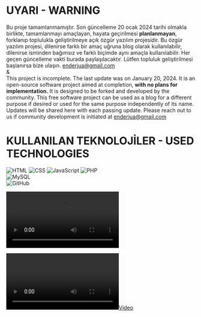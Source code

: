 # UYARI - WARNING

Bu proje tamamlanmamıştır. Son güncelleme 20 ocak 2024 tarihi olmakla birlikte, tamamlanmayı amaçlayan, hayata geçirilmesi **planlanmayan**, forklanıp toplulukla geliştirilmeye açık özgür yazılım projesidir. Bu özgür yazılım projesi, dilenirse farklı bir amaç uğruna blog olarak kullanılabilir, dilenirse isminden bağımsız ve farklı biçimde aynı amaçla kullanılabilir. Her geçen güncelleme vakti burada paylaşılacaktır. Lütfen topluluk geliştirilmesi başlanırsa bize ulaşın.
enderjua@gmail.com
<br>
&
<br>
This project is incomplete. The last update was on January 20, 2024. It is an open-source software project aimed at completion, **with no plans for implementation.** It is designed to be forked and developed by the community. This free software project can be used as a blog for a different purpose if desired or used for the same purpose independently of its name. Updates will be shared here with each passing update. Please reach out to us if community development is initiated at enderjua@gmail.com

# KULLANILAN TEKNOLOJİLER - USED ​​TECHNOLOGIES
![HTML](https://img.shields.io/badge/-HTML-333333?style=flat&logo=HTML5)
![CSS](https://img.shields.io/badge/-CSS-333333?style=flat&logo=CSS3&logoColor=1572B6)
![JavaScript](https://img.shields.io/badge/-JavaScript-333333?style=flat&logo=javascript)
![PHP](https://img.shields.io/badge/-PHP-333333?style=flat&logo=php)
<br>
![MySQL](https://img.shields.io/badge/-MySQL-333333?style=flat&logo=mysql)
<br>
![GitHub](https://img.shields.io/badge/-GitHub-333333?style=flat&logo=github)

<video controls src="https://github.com/Enderjua/hatayanarsi/blob/main/hatayanarsi.mp4"></video>

[![Video](https://raw.githubusercontent.com/Enderjua/hatayanarsi/main/hatayanarsi.mp4)](https://raw.githubusercontent.com/Enderjua/hatayanarsi/main/hatayanarsi.mp4)
